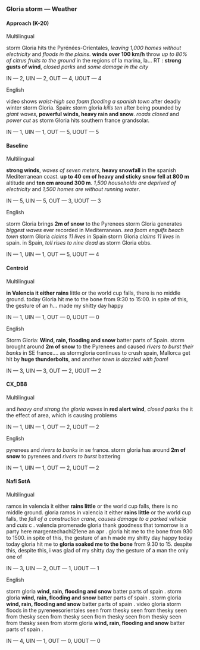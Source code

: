### Gloria storm — Weather



#### Approach (K-20)

Multilingual

storm Gloria hits the Pyrénées-Orientales, *leaving 1,000 homes without electricity* and *floods in the plains*. **winds over 100 km/h** throw *up to 80% of citrus fruits to the ground* in the regions of la marina, la... RT : **strong gusts of wind**, *closed parks* and *some damage in the city*

IN — 2, UIN — 2, OUT — 4, UOUT — 4

English

video shows *waist-high sea foam flooding a spanish town* after deadly winter storm Gloria. Spain: storm gloria *kills ten* after being pounded by *giant waves*, **powerful winds, heavy rain and snow**. *roads closed* and *power cut* as storm Gloria hits southern france grandsolar.

IN — 1, UIN — 1, OUT — 5, UOUT — 5

#### Baseline

Multilingual

**strong winds**, *waves of seven meters*, **heavy snowfall** in the spanish Mediterranean coast. **up to 40 cm of heavy and sticky snow fell at 800 m** altitude and **ten cm around 300 m**. *1,500 households are deprived of electricity* and *1,500 homes are without running water*.

IN — 5, UIN — 5, OUT — 3, UOUT — 3

English

storm Gloria brings **2m of snow** to the Pyrenees storm Gloria generates *biggest waves* ever recorded in Mediterranean. *sea foam engulfs beach town* storm Gloria *claims 11 lives* in Spain storm Gloria *claims 11 lives* in spain. in Spain, *toll rises to nine dead* as storm Gloria ebbs.

IN — 1, UIN — 1, OUT — 5, UOUT — 4

#### Centroid

Multilingual

**in Valencia it either rains** little or the world cup falls, there is no middle ground. today Gloria hit me to the bone from 9:30 to 15:00. in spite of this, the gesture of an h... made my shitty day happy

IN — 1, UIN — 1, OUT — 0, UOUT — 0

English

Storm Gloria: **Wind, rain, flooding and snow** batter parts of Spain. storm brought around **2m of snow** to the Pyrenees and caused *rivers to burst their banks* in SE france.... as stormgloria continues to crush spain, Mallorca get hit by **huge thunderbolts**, and another *town is dazzled with foam*!

IN — 3, UIN — 3, OUT — 2, UOUT — 2

#### CX\_DB8

Multilingual

and *heavy and strong the gloria waves* in **red alert wind**, *closed parks* the it the effect of area, which is causing problems

IN — 1, UIN — 1, OUT — 2, UOUT — 2

English

pyrenees and *rivers to banks* in se france. storm gloria has around **2m of snow** to pyrenees and *rivers to burst* battering

IN — 1, UIN — 1, OUT — 2, UOUT — 2

#### Nafi SotA

Multilingual

ramos in valencia it either **rains little** or the world cup falls, there is no middle ground. gloria ramos in valencia it either **rains little** or the world cup falls,
the *fall of a construction crane, causes damage to a parked vehicle* and *cuts* c .
valencia promenade gloria thank goodness that tomorrow is a party here margentechachi21ene an apr .
gloria hit me to the bone from 930 to 1500. in spite of this, the gesture of an h made my shitty day happy today today gloria hit me to
**gloria soaked me to the bone** from 9.30 to 15. despite this, despite this, i was glad of my shitty day the gesture of a man the only one of

IN — 3, UIN — 2, OUT — 1, UOUT — 1

English

storm gloria **wind, rain, flooding and snow** batter parts of spain .
storm gloria **wind, rain, flooding and snow** batter parts of spain .
storm gloria **wind, rain, flooding and snow** batter parts of spain .
video gloria storm floods in the pyreneesorientales seen from thesky seen from thesky seen from thesky seen from thesky seen from thesky seen from thesky seen from thesky seen from
storm gloria **wind, rain, flooding and snow** batter parts of spain .

IN — 4, UIN — 1, OUT — 0, UOUT — 0

